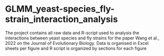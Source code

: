 # GLMM_yeast-species_fly-strain_interaction_analysis
The project contains all raw data and R-script used to analysis the interactions between yeast species and fly strains for the paper Wang et al., 2022 on the Journal of Evolutionary Biology. Data is organised in Excel sheets per figure and R script is organized by sections for each figure
